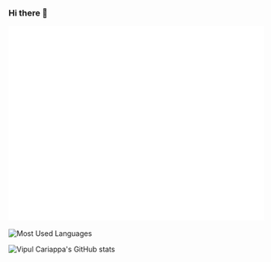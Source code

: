 ### Hi there 👋

<!--
**Vipul-Cariappa/Vipul-Cariappa** is a ✨ _special_ ✨ repository because its `README.md` (this file) appears on your GitHub profile.

Here are some ideas to get you started:

- 🔭 I’m currently working on ...
- 🌱 I’m currently learning ...
- 👯 I’m looking to collaborate on ...
- 🤔 I’m looking for help with ...
- 💬 Ask me about ...
- 📫 How to reach me: ...
- 😄 Pronouns: ...
- ⚡ Fun fact: ...
-->

![Info](https://raw.githubusercontent.com/Vipul-Cariappa/Vipul-Cariappa/main/me.svg)

![Most Used Languages](https://github-readme-stats.vercel.app/api/top-langs/?username=Vipul-Cariappa&langs_count=10&theme=tokyonight&layout=compact)

![Vipul Cariappa's GitHub stats](https://github-readme-stats.vercel.app/api?username=Vipul-Cariappa)

